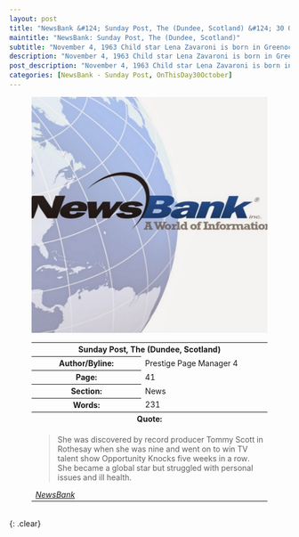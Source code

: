 ```yaml
---
layout: post
title: "NewsBank &#124; Sunday Post, The (Dundee, Scotland) &#124; 30 October 2020"
maintitle: "NewsBank: Sunday Post, The (Dundee, Scotland)"
subtitle: "November 4, 1963 Child star Lena Zavaroni is born in Greenock"
description: "November 4, 1963 Child star Lena Zavaroni is born in Greenock."
post_description: "November 4, 1963 Child star Lena Zavaroni is born in Greenock."
categories: [NewsBank - Sunday Post, OnThisDay30October]
---
```


<figure class="fig1">
<img src="/assets/images/newspapers/NewsBank.jpg" class="full-width"/>
</figure>

<figure class="fig2">
<table>
<tr>
<th colspan="2">Sunday Post, The (Dundee, Scotland)</th>
</tr>

<tr>
<th>Author/Byline:</th><td>Prestige Page Manager 4</td>
</tr>

<tr>
<th>Page:</th><td>41</td>
</tr>

<tr>
<th>Section:</th><td>News</td>
</tr>

<tr>
<th>Words:</th><td>231</td>
</tr>

<tr>
<th colspan="2">Quote:</th>
</tr>

<tr>
<td colspan="2">
<blockquote>
<p>She was discovered by record producer Tommy Scott in Rothesay when she was nine and went on to win TV talent show Opportunity Knocks five weeks in a row. She became a global star but struggled with personal issues and ill health.</p></blockquote>
<cite><a href="https://infoweb.newsbank.com/apps/news/openurl?ctx_ver=z39.88-2004&rft_id=info%3Asid/infoweb.newsbank.com&svc_dat=UKNB&req_dat=55CA6C602C984FD8A3DCC6AF6BF4AE70&rft_val_format=info%3Aofi/fmt%3Akev%3Amtx%3Actx&rft_dat=document_id%3Anews%252F18D784F916818D08">NewsBank</a></cite>
</td>
</tr>
</table>
</figure>

<br />{: .clear}

